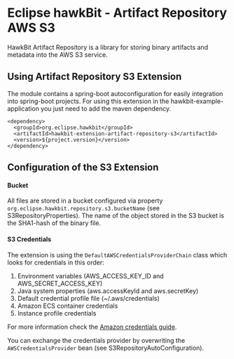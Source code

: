 # Eclipse hawkBit - Artifact Repository AWS S3
HawkBit Artifact Repository is a library for storing binary artifacts and metadata into the AWS S3 service.


## Using Artifact Repository S3 Extension
The module contains a spring-boot autoconfiguration for easily integration into spring-boot projects.
For using this extension in the hawkbit-example-application you just need to add the maven dependency.
```
<dependency>
  <groupId>org.eclipse.hawkbit</groupId>
  <artifactId>hawkbit-extension-artifact-repository-s3</artifactId>
  <version>${project.version}</version>
</dependency>
```

## Configuration of the S3 Extension

#### Bucket
All files are stored in a bucket configured via property `org.eclipse.hawkbit.repository.s3.bucketName` (see S3RepositoryProperties).
The name of the object stored in the S3 bucket is the SHA1-hash of the binary file.

#### S3 Credentials
The extension is using the `DefaultAWSCredentialsProviderChain` class which looks for credentials in this order:

1. Environment variables (AWS_ACCESS_KEY_ID and AWS_SECRET_ACCESS_KEY)
2. Java system properties (aws.accessKeyId and aws.secretKey)
3. Default credential profile file (~/.aws/credentials)
4. Amazon ECS container credentials
5. Instance profile credentials 

For more information check the [Amazon credentials guide](http://docs.aws.amazon.com/sdk-for-java/v1/developer-guide/credentials.html).

You can exchange the credentials provider by overwriting the `AWSCredentialsProvider` bean (see S3RepositoryAutoConfiguration). 
